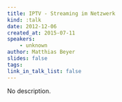 ```yaml
---
title: IPTV - Streaming im Netzwerk
kind: :talk
date: 2012-12-06
created_at: 2015-07-11
speakers:
    - unknown
author: Matthias Beyer
slides: false
tags:
link_in_talk_list: false
---
```


No description.
